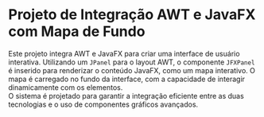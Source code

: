 # Projeto de Integração AWT e JavaFX com Mapa de Fundo

Este projeto integra AWT e JavaFX para criar uma interface de usuário interativa. Utilizando um `JPanel` para o layout AWT, o componente `JFXPanel` é inserido para renderizar o conteúdo JavaFX, como um mapa interativo. O mapa é carregado no fundo da interface, com a capacidade de interagir dinamicamente com os elementos.  
O sistema é projetado para garantir a integração eficiente entre as duas tecnologias e o uso de componentes gráficos avançados.

